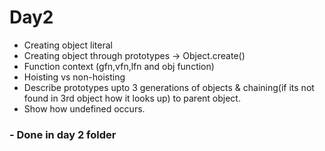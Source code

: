 # Day2
- Creating object literal
- Creating object through prototypes -> Object.create()
- Function context (gfn,vfn,lfn and obj function)
- Hoisting vs non-hoisting
- Describe prototypes upto 3 generations of objects & chaining(if its not found in 3rd object how it looks up) to parent object.
- Show how undefined occurs.
### - Done in day 2 folder